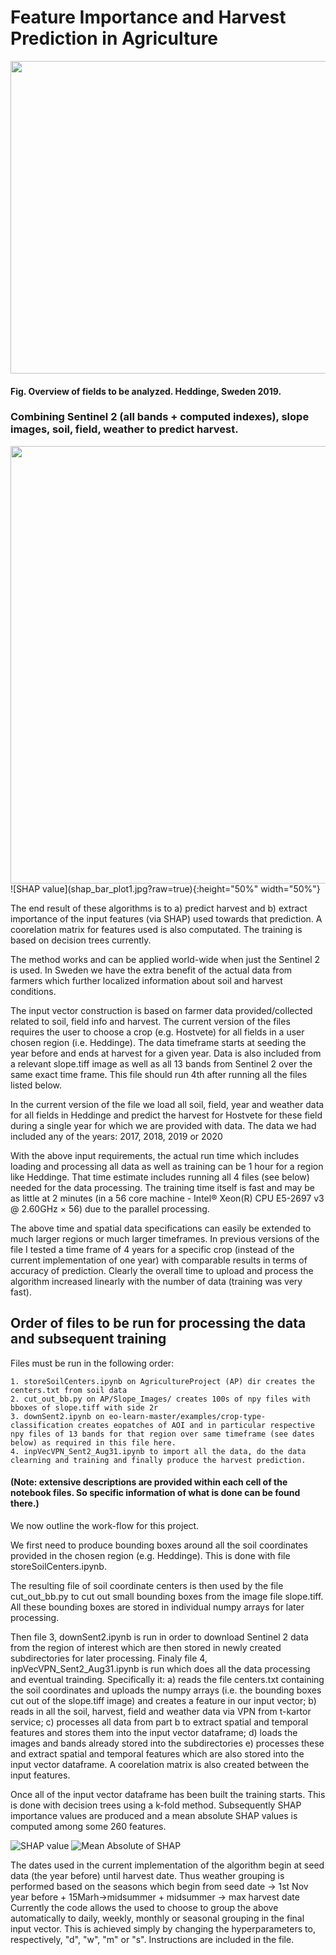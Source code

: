 # Feature Importance and Harvest Prediction in Agriculture 

<img src="https://github.com/a0s6044/Agro_Feat_importance/blob/main/images/bb_hed_fields.png" width="700" height="500">
<h4>Fig. Overview of fields to be analyzed. Heddinge, Sweden 2019. </h4>


### Combining Sentinel 2 (all bands + computed indexes), slope images, soil, field, weather to predict harvest. 
<img src="https://github.com/a0s6044/Agro_Feat_importance/blob/main/images/bb_hed_fields.png" width="900" height="700">
![SHAP value](shap_bar_plot1.jpg?raw=true){:height="50%" width="50%"}

The end result of these algorithms is to a) predict harvest and b) extract importance of the input features (via SHAP) used towards that prediction. A coorelation matrix for features used is also computated. The training is based on decision trees currently. 

The method works and can be applied world-wide when just the Sentinel 2 is used. In Sweden we have the extra benefit of the actual data from farmers which further localized information about soil and harvest conditions.

The input vector construction is based on farmer data provided/collected related to soil, field info and harvest. The current version of the files requires the user to choose a crop  (e.g. Hostvete) for all fields in a user chosen region (i.e. Heddinge). The data timeframe starts at seeding the year before and ends at harvest for a given year. Data is also included from a relevant slope.tiff image as well as all 13 bands from Sentinel 2 over the same exact time frame.
This file should run 4th after running all the files listed below.

In the current version of the file we load all soil, field, year and weather data for all fields in Heddinge and predict the harvest for Hostvete for these field during a single year for which we are provided with data. The data we had included any of the years: 2017, 2018, 2019 or 2020

With the above input requirements, the actual run time which includes loading and processing all data as well as training can be 1 hour for a region like Heddinge. That time estimate includes running all 4 files (see below) needed for the data processing. The training time itself is fast and may be as little at 2 minutes (in a 56 core machine - Intel® Xeon(R) CPU E5-2697 v3 @ 2.60GHz × 56) due to the parallel processing.

The above time and spatial data specifications can easily be extended to much larger regions or much larger timeframes. In previous versions of the file I tested a time frame of 4 years for a specific crop (instead of the current implementation of one year) with comparable results in terms of accuracy of prediction.  Clearly the overall time to upload and process the algorithm increased linearly with the number of data (training was very fast).

## Order of files to be run for processing the data and subsequent training

Files must be run in the following order:

    1. storeSoilCenters.ipynb on AgricultureProject (AP) dir creates the centers.txt from soil data
    2. cut_out_bb.py on AP/Slope_Images/ creates 100s of npy files with bboxes of slope.tiff with side 2r
    3. downSent2.ipynb on eo-learn-master/examples/crop-type-classification creates eopatches of AOI and in particular respective npy files of 13 bands for that region over same timeframe (see dates below) as required in this file here.
    4. inpVecVPN_Sent2_Aug31.ipynb to import all the data, do the data clearning and training and finally produce the harvest prediction.

#### (Note: extensive descriptions are provided within each cell of the notebook files. So specific information of what is done can be found there.)

We now outline the work-flow for this project. 

We first need to produce bounding boxes around all the soil coordinates provided in the chosen region (e.g. Heddinge). This is done with file storeSoilCenters.ipynb. 

The resulting file of soil coordinate centers is then used by the file cut_out_bb.py to cut out small bounding boxes from the image file slope.tiff. All these bounding boxes are stored in individual numpy arrays for later processing. 

Then file 3, downSent2.ipynb is run in order to download Sentinel 2 data from the region of interest which are then stored in newly created subdirectories for later processing. Finaly file 4, inpVecVPN_Sent2_Aug31.ipynb is run which does all the data processing and eventual trainding. Specifically it: a) reads the file centers.txt containing the soil coordinates and uploads the numpy arrays (i.e. the bounding boxes cut out of the slope.tiff image) and creates a feature in our input vector; b) reads in all the soil, harvest, field and weather data via VPN from t-kartor service; c) processes all data from part b to extract spatial and temporal features and stores them into the input vector dataframe; d) loads the images and bands already stored into the subdirectories e) processes these and extract spatial and temporal features which are also stored into the input vector dataframe. A coorelation matrix is also created between the input features.

Once all of the input vector dataframe has been built the training starts. This is done with decision trees using a k-fold method. Subsequently SHAP importance values are produced and a mean absolute SHAP values is computed among some 260 features.

![SHAP value](shap_bar_plot1.jpg?raw=true)
![Mean Absolute of SHAP](shap_bar_plot2.jpg?raw=true)


The dates used in the current implementation of the algorithm begin at seed data (the year before) until harvest date. 
Thus weather grouping is performed based on the seasons which begin from seed date -> 1st Nov year before + 15Marh->midsummer + midsummer -> max harvest date
Currently the code allows the used to choose to group the above automatically to daily, weekly, monthly or seasonal grouping in the final input vector. This is achieved simply by changing the hyperparameters to, respectively, "d", "w", "m" or "s". Instructions are included in the file.

